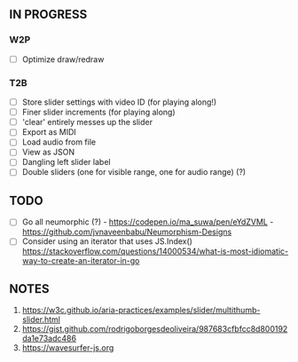 ## IN PROGRESS

### W2P

- [ ] Optimize draw/redraw

### T2B

- [ ] Store slider settings with video ID (for playing along!)
- [ ] Finer slider increments (for playing along)
- [ ] 'clear' entirely messes up the slider
- [ ] Export as MIDI
- [ ] Load audio from file
- [ ] View as JSON
- [ ] Dangling left slider label
- [ ] Double sliders (one for visible range, one for audio range) (?)

## TODO

- [ ] Go all neumorphic (?)
      - https://codepen.io/ma_suwa/pen/eYdZVML
      - https://github.com/jvnaveenbabu/Neumorphism-Designs
- [ ] Consider using an iterator that uses JS.Index()
      https://stackoverflow.com/questions/14000534/what-is-most-idiomatic-way-to-create-an-iterator-in-go

## NOTES

1. https://w3c.github.io/aria-practices/examples/slider/multithumb-slider.html
2. https://gist.github.com/rodrigoborgesdeoliveira/987683cfbfcc8d800192da1e73adc486
3. https://wavesurfer-js.org

